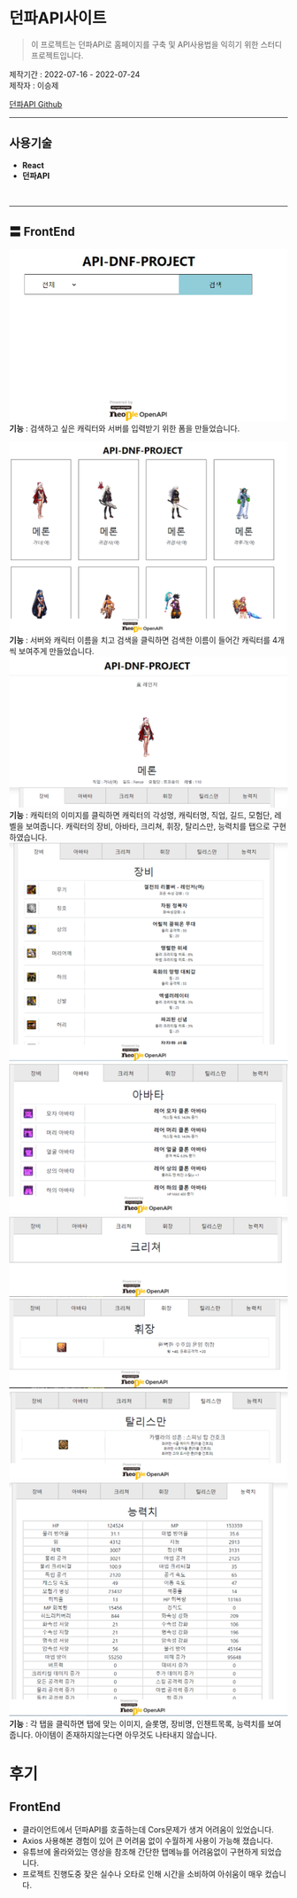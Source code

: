 # **던파API사이트**

> 이 프로젝트는 던파API로 홈페이지를 구축 및 API사용법을 익히기 위한 스터디 프로젝트입니다.

제작기간 : 2022-07-16 - 2022-07-24 
<br/>
제작자 : 이승제
<br/>


 [던파API Github](https://github.com/merororo2/DNF) 

---
## 사용기술
- **React**
- **던파API**
<br/>


---
## **〓** **FrontEnd**<br/>

![Untitled](./readImage/inputForm.png)<br/>
 **기능** : 검색하고 싶은 캐릭터와 서버를 입력받기 위한 폼을 만들었습니다.<br/>

![Untitled](./readImage/SearchChar.png)<br/>
**기능** : 서버와 캐릭터 이름을 치고 검색을 클릭하면 검색한 이름이 들어간 캐릭터를 4개씩 보여주게 만들었습니다.<br/>
![Untitled](./readImage/CharInfo.png)<br/>
**기능** : 캐릭터의 이미지를 클릭하면 캐릭터의 각성명, 캐릭터명, 직업, 길드, 모험단, 레벨을 보여줍니다. 캐릭터의 장비, 아바타, 크리쳐, 휘장, 탈리스만, 능력치를 탭으로 구현하였습니다.<br/>
![Untitled](./readImage/equipment.png)<br/>
![Untitled](./readImage/avatar.png)<br/>
![Untitled](./readImage/creature.png)<br/>
![Untitled](./readImage/flag.png)<br/>
![Untitled](./readImage/talisman.png)<br/>
![Untitled](./readImage/status.png)<br/>
**기능** : 각 탭을 클릭하면 탭에 맞는 이미지, 슬롯명, 장비명, 인챈트목록, 능력치를 보여줍니다. 아이템이 존재하지않는다면 아무것도 나타내지 않습니다.
<br/>

# **후기**

## **FrontEnd**
- 클라이언트에서 던파API를 호출하는데 Cors문제가 생겨 어려움이 있었습니다.
- Axios 사용해본 경험이 있어 큰 어려움 없이 수월하게 사용이 가능해 졌습니다.
- 유튜브에 올라와있는 영상을 참조해 간단한 탭메뉴를 어려움없이 구현하게 되었습니다.
- 프로젝트 진행도중 잦은 실수나 오타로 인해 시간을 소비하여 아쉬움이 매우 컸습니다. 